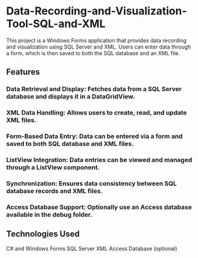 # Data-Recording-and-Visualization-Tool-SQL-and-XML
This project is a Windows Forms application that provides data recording and visualization using SQL Server and XML. Users can enter data through a form, which is then saved to both the SQL database and an XML file.

## Features
### Data Retrieval and Display: Fetches data from a SQL Server database and displays it in a DataGridView.
### XML Data Handling: Allows users to create, read, and update XML files.
### Form-Based Data Entry: Data can be entered via a form and saved to both SQL database and XML files.
### ListView Integration: Data entries can be viewed and managed through a ListView component.
### Synchronization: Ensures data consistency between SQL database records and XML files.
### Access Database Support: Optionally use an Access database available in the debug folder.

## Technologies Used
C# and Windows Forms
SQL Server
XML
Access Database (optional)
